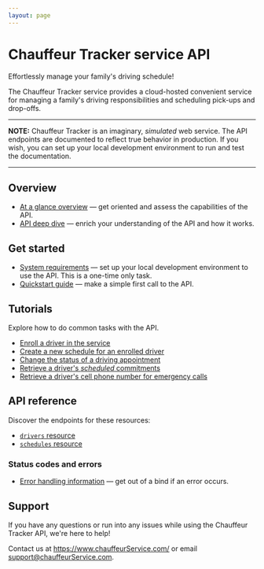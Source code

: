 ```yaml
---
layout: page
---
```


# Chauffeur Tracker service API

Effortlessly manage your family's driving schedule!

The Chauffeur Tracker service provides a cloud-hosted convenient service for managing a family's driving responsibilities and scheduling pick-ups and drop-offs.

---
**NOTE:**
Chauffeur Tracker is an imaginary, *simulated* web service. The API endpoints are documented to reflect true behavior in production. If you wish, you can set up your local development environment to run and test the documentation.

---

## Overview

* [At a glance overview](overview/overview.md) — get oriented and assess the capabilities of the API.
* [API deep dive](overview/usage.md) — enrich your understanding of the API and how it works.  

## Get started

* [System requirements](overview/prereqs.md) — set up your local development environment to use the API. This is a one-time only task.
* [Quickstart guide](get-started/quickstart.md) — make a simple first call to the API.

## Tutorials

Explore how to do common tasks with the API.

* [Enroll a driver in the service](tutorials/how-to-enroll-a-driver.md)
* [Create a new schedule for an enrolled driver](tutorials/how-to-create-a-driver-schedule.md)
* [Change the status of a driving appointment](tutorials/how-to-change-a-driver-schedule-property.md)
* [Retrieve a driver's *scheduled* commitments](tutorials/how-to-get-a-drivers-schedule.md)
* [Retrieve a driver's cell phone number for emergency calls](tutorials/how-to-get-a-driver-by-property.md)

## API reference

Discover the endpoints for these resources:

* [`drivers` resource](reference/drivers.md)
* [`schedules` resource](reference/schedules.md)

### Status codes and errors

* [Error handling information](overview/error-handling.md) — get out of a bind if an error occurs.

## Support

If you have any questions or run into any issues while using the Chauffeur Tracker API, we're here to help!

Contact us at <https://www.chauffeurService.com/> or email <support@chauffeurService.com>.
